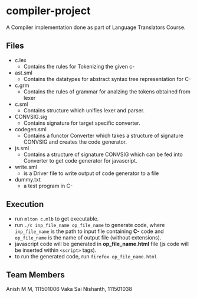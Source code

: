 # compiler-project
A Compiler implementation done as part of Language Translators Course.

## Files

  * c.lex         
      * Contains the rules for Tokenizing the given c-
  * ast.sml
      * Contains the datatypes for abstract syntax tree representation for C-
  * c.grm
      * Contains the rules of grammar for analzing the tokens obtained from lexer
  * c.sml
      * Contains structure which unifies lexer and parser.
  * CONVSIG.sig 
      * Contains signature for target specific converter.
  * codegen.sml
      * Contains a functor Converter which takes a structure of signature CONVSIG and creates the code generator.
  * js.sml 
      * Contains a structure  of signature CONVSIG which can be fed into Converter to get code generator for javascript.
  * write.sml
      * is a Driver file to write output of code generator to a file
  * dummy.txt
      * a test program in C-

## Execution
* run `mlton c.mlb` to get executable.
* run `./c inp_file_name op_file_name` to generate code, where `inp_file_name` is the path to input file containing __C-__ code and `op_file_name` is the name of output file (without extensions).
* javascript code will be generated in __op_file_name.html__ file (js code will be inserted within `<script>` tags).
* to run the generated code, run `firefox op_file_name.html`

## Team Members
Anish M M, 111501006
Vaka Sai Nishanth, 111501038
